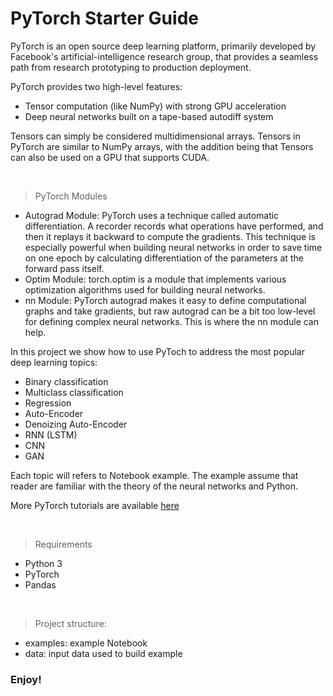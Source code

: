 # PyTorch Starter Guide

PyTorch is an open source deep learning platform, primarily developed by Facebook's artificial-intelligence research group, that provides a seamless path from research prototyping to production deployment.  

PyTorch provides two high-level features:
- Tensor computation (like NumPy) with strong GPU acceleration
- Deep neural networks built on a tape-based autodiff system

Tensors can simply be considered multidimensional arrays. Tensors in PyTorch are similar to NumPy arrays, with the addition being that Tensors can also be used on a GPU that supports CUDA.

<br>

> PyTorch Modules

- Autograd Module: PyTorch uses a technique called automatic differentiation. A recorder records what operations have performed, and then it replays it backward to compute the gradients. This technique is especially powerful when building neural networks in order to save time on one epoch by calculating differentiation of the parameters at the forward pass itself.
- Optim Module: torch.optim is a module that implements various optimization algorithms used for building neural networks. 
- nn Module: PyTorch autograd makes it easy to define computational graphs and take gradients, but raw autograd can be a bit too low-level for defining complex neural networks. This is where the nn module can help.


In this project we show how to use PyToch to address the most popular deep learning topics:

- Binary classification
- Multiclass classification
- Regression
- Auto-Encoder
- Denoizing Auto-Encoder
- RNN (LSTM)
- CNN
- GAN

Each topic will refers to Notebook example. The example assume that reader are familiar with the theory of the neural networks and Python.

More PyTorch tutorials are available [here](https://pytorch.org/tutorials/)

<br>

> Requirements

- Python 3
- PyTorch
- Pandas

<br>

> Project structure:

- examples: example Notebook 
- data: input data used to build example

### Enjoy!

<br>
